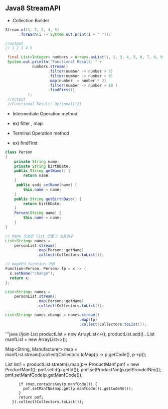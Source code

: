 ## Java8 StreamAPI
- Collection Builder

```java
Stream.of(1, 2, 3, 4, 5)
      .forEach(i -> System.out.print(i + " "));

//output
// 1 2 3 4 5
```

```java
 final List<Integer> numbers = Arrays.asList(1, 2, 3, 4, 5, 6, 7, 8, 9, 10);
 System.out.println("Functional Result: " +
 		    numbers.stream()
 		           .filter(number -> number > 3)
 		           .filter(number -> number < 9)
 		           .map(number -> number * 2)
 		           .filter(number -> number > 10 )
 		           .findFirst()
 		  );   
 //output
 //Functional Result: Optional[12]
 ```

- Intermediate Operation method
 + ex) filter , map
- Terminal Operation method
 + ex) findFirst

```java
class Person
{
    private String name;
    private String birthDate;
    public String getName() {
        return name;
    }
     public vodi setName(name) {
        this.name = name;
    }
    public String getBirthDate() {
        return birthDate; 
    }
    Person(String name) {
        this.name = name;
    }
}

// name 으로만 list 만들고 싶을경우 
List<String> names = 
    personList.stream()
              .map(Person::getName)
              .collect(Collectors.toList());

```

```java
// map에서 fucntion 이용 
Function<Person, Person> fp = x -> {
  x.setName("change");
  return x;
};

List<String> names = 
    personList.stream()
              .map(Person::getName)
              .collect(Collectors.toList());

List<String> names_change = names.stream()
                                 .map(fp)
                                 .collect(Collectors.toList());
```
'''java
//join
List<Product> productList = new ArrayList<>();
productList.add()..
List<Manufacturer> manfList = new ArrayList<>();

Map<String, Manufacturer> map = manfList.stream().collect(Collectors.toMap(p -> p.getCode(), p->p));

List<ProductManf> list1 = 
        productList.stream().map(p->
          ProductManf pmf = new ProductManf();
          pmf.setId(p.getId());
          pmf.setProductNm(p.getProudctNm());
          pmf.setManfCode(p.getManfCode());
          
          if (map.containsKey(p.manfCode()) {
            pmf.setManfNm(map.get(p.manfCode()).getCodeNm());
          }
          return pmf;
       }).collect(Collectors.toList());  
